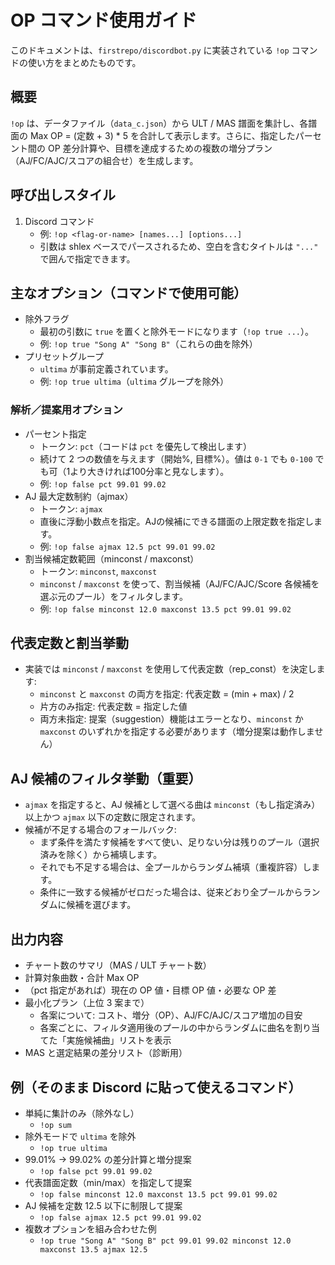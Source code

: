 # OP コマンド使用ガイド

このドキュメントは、`firstrepo/discordbot.py` に実装されている `!op` コマンドの使い方をまとめたものです。

## 概要
`!op` は、データファイル（`data_c.json`）から ULT / MAS 譜面を集計し、各譜面の Max OP = (定数 + 3) * 5 を合計して表示します。さらに、指定したパーセント間の OP 差分計算や、目標を達成するための複数の増分プラン（AJ/FC/AJC/スコアの組合せ）を生成します。

## 呼び出しスタイル
1. Discord コマンド
   - 例: `!op <flag-or-name> [names...] [options...]`
   - 引数は shlex ベースでパースされるため、空白を含むタイトルは `"..."` で囲んで指定できます。

## 主なオプション（コマンドで使用可能）
- 除外フラグ
  - 最初の引数に `true` を置くと除外モードになります（`!op true ...`）。
  - 例: `!op true "Song A" "Song B"`（これらの曲を除外）
- プリセットグループ
  - `ultima` が事前定義されています。
  - 例: `!op true ultima`（`ultima` グループを除外）

### 解析／提案用オプション
- パーセント指定
  - トークン: `pct`（コードは `pct` を優先して検出します）
  - 続けて 2 つの数値を与えます（開始%, 目標%）。値は `0-1` でも `0-100` でも可（1より大きければ100分率と見なします）。
  - 例: `!op false pct 99.01 99.02`
- AJ 最大定数制約（ajmax）
  - トークン: `ajmax`
  - 直後に浮動小数点を指定。AJの候補にできる譜面の上限定数を指定します。
  - 例: `!op false ajmax 12.5 pct 99.01 99.02`
- 割当候補定数範囲（minconst / maxconst）
  - トークン: `minconst`, `maxconst`
  - `minconst` / `maxconst` を使って、割当候補（AJ/FC/AJC/Score 各候補を選ぶ元のプール）をフィルタします。
  - 例: `!op false minconst 12.0 maxconst 13.5 pct 99.01 99.02`

## 代表定数と割当挙動
- 実装では `minconst` / `maxconst` を使用して代表定数（rep_const）を決定します:
  - `minconst` と `maxconst` の両方を指定: 代表定数 = (min + max) / 2
  - 片方のみ指定: 代表定数 = 指定した値
  - 両方未指定: 提案（suggestion）機能はエラーとなり、`minconst` か `maxconst` のいずれかを指定する必要があります（増分提案は動作しません）

## AJ 候補のフィルタ挙動（重要）
- `ajmax` を指定すると、AJ 候補として選べる曲は `minconst`（もし指定済み）以上かつ `ajmax` 以下の定数に限定されます。
- 候補が不足する場合のフォールバック:
  - まず条件を満たす候補をすべて使い、足りない分は残りのプール（選択済みを除く）から補填します。
  - それでも不足する場合は、全プールからランダム補填（重複許容）します。
  - 条件に一致する候補がゼロだった場合は、従来どおり全プールからランダムに候補を選びます。

## 出力内容
 - チャート数のサマリ（MAS / ULT チャート数）
 - 計算対象曲数・合計 Max OP
 - （pct 指定があれば）現在の OP 値・目標 OP 値・必要な OP 差
 - 最小化プラン（上位 3 案まで）
   - 各案について: コスト、増分（OP）、AJ/FC/AJC/スコア増加の目安
   - 各案ごとに、フィルタ適用後のプールの中からランダムに曲名を割り当てた「実施候補曲」リストを表示
 - MAS と選定結果の差分リスト（診断用）

## 例（そのまま Discord に貼って使えるコマンド）
 - 単純に集計のみ（除外なし）
   - `!op sum`
 - 除外モードで `ultima` を除外
   - `!op true ultima`
 - 99.01% -> 99.02% の差分計算と増分提案
   - `!op false pct 99.01 99.02`
 - 代表譜面定数（min/max）を指定して提案
   - `!op false minconst 12.0 maxconst 13.5 pct 99.01 99.02`
 - AJ 候補を定数 12.5 以下に制限して提案
   - `!op false ajmax 12.5 pct 99.01 99.02`
 - 複数オプションを組み合わせた例
   - `!op true "Song A" "Song B" pct 99.01 99.02 minconst 12.0 maxconst 13.5 ajmax 12.5`
